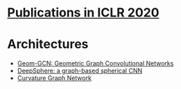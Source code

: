 # [Publications in ICLR 2020](https://openreview.net/group?id=ICLR.cc/2020/Conference)


# Architectures
- [Geom-GCN: Geometric Graph Convolutional Networks](https://github.com/naganandy/graph-based-deep-learning-literature/blob/master/conference-publications/folders/publications_iclr20/geomgcn_iclr20/README.md)
- [DeepSphere: a graph-based spherical CNN](https://github.com/naganandy/graph-based-deep-learning-literature/blob/master/conference-publications/folders/publications_iclr20/deepsphere_iclr20/README.md)
- [Curvature Graph Network](https://github.com/naganandy/graph-based-deep-learning-literature/blob/master/conference-publications/folders/publications_iclr20/curvgn_iclr20/README.md)
